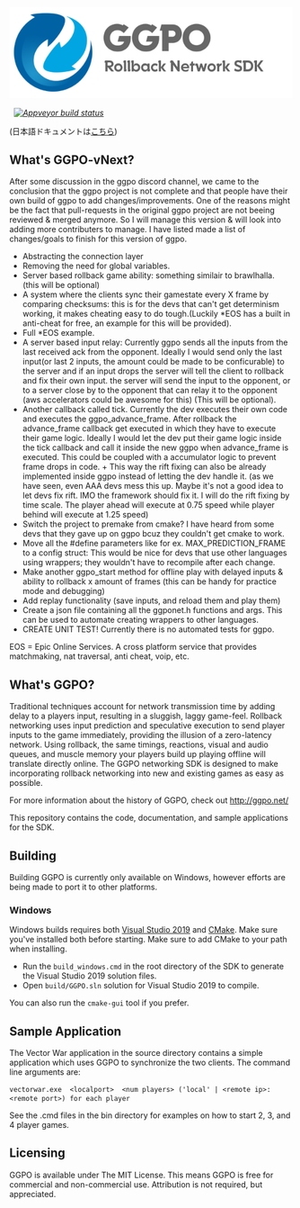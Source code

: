 ![](doc/images/ggpo_header.png)

&nbsp; _[![Appveyor build status](https://img.shields.io/appveyor/ci/pond3r/ggpo/master.svg?logo=appveyor)](https://ci.appveyor.com/project/pond3r/ggpo/branch/master)_

(日本語ドキュメントは[こちら](README.ja.md))

## What's GGPO-vNext?
After some discussion in the ggpo discord channel, we came to the conclusion that the ggpo project is not complete and that people have their own build of ggpo to add changes/improvements. One of the reasons might be the fact that pull-requests in the original ggpo project are not beeing reviewed & merged anymore. So I will manage this version & will look into adding more contributers to manage. I have listed made a list of changes/goals to finish for this version of ggpo.
* Abstracting the connection layer
* Removing the need for global variables.
* Server based rollback game ability: something similair to brawlhalla. (this will be optional)
* A system where the clients sync their gamestate every X frame by comparing checksums: this is for the devs that can't get determinism working, it makes cheating easy to do tough.(Luckily *EOS has a built in anti-cheat for free, an example for this will be provided).
* Full *EOS example.
* A server based input relay: Currently ggpo sends all the inputs from the last received ack from the opponent. Ideally I would send only the last input(or last 2 inputs, the amount could be made to be conficurable) to the server and if an input drops the server will tell the client to rollback and fix their own input. the server will send the input to the opponent, or to a server close by to the opponent that can relay it to the opponent (aws accelerators could be awesome for this) (This will be optional).
* Another callback called tick. Currently the dev executes their own code and executes the ggpo_advance_frame. After rollback the advance_frame callback get executed in which they have to execute their game logic. Ideally I would let the dev put their game logic inside the tick callback and call it inside the new ggpo when advance_frame is executed. This could be coupled with a accumulator logic to prevent frame drops in code. + This way the rift fixing can also be already implemented inside ggpo instead of letting the dev handle it. (as we have seen, even AAA devs mess this up. Maybe it's not a good idea to let devs fix rift. IMO the framework should fix it. I will do the rift fixing by time scale. The player ahead will execute at 0.75 speed while player behind will execute at 1.25 speed)
* Switch the project to premake from cmake? I have heard from some devs that they gave up on ggpo bcuz they couldn't get cmake to work.
* Move all the #define parameters like for ex. MAX_PREDICTION_FRAME to a config struct: This would be nice for devs that use other languages using wrappers; they wouldn't have to recompile after each change.
* Make another ggpo_start method for offline play with delayed inputs & ability to rollback x amount of frames (this can be handy for practice mode and debugging)
* Add replay functionality (save inputs, and reload them and play them)
* Create a json file containing all the ggponet.h functions and args. This can be used to automate creating wrappers to other languages.
* CREATE UNIT TEST! Currently there is no automated tests for ggpo.


EOS = Epic Online Services. A cross platform service that provides matchmaking, nat traversal, anti cheat, voip, etc.
## What's GGPO?

Traditional techniques account for network transmission time by adding delay to a players input, resulting in a sluggish, laggy game-feel.  Rollback networking uses input prediction and speculative execution to send player inputs to the game immediately, providing the illusion of a zero-latency network.  Using rollback, the same timings, reactions, visual and audio queues, and muscle memory your players build up playing offline will translate directly online.  The GGPO networking SDK is designed to make incorporating rollback networking into new and existing games as easy as possible.  

For more information about the history of GGPO, check out http://ggpo.net/

This repository contains the code, documentation, and sample applications for the SDK.

## Building

Building GGPO is currently only available on Windows, however efforts are being made to port it to other platforms.

### Windows

Windows builds requires both [Visual Studio 2019](https://visualstudio.microsoft.com/downloads/) and [CMake](https://cmake.org/download/).  Make sure you've installed both before starting.  Make sure to add CMake to your path when installing.

- Run the `build_windows.cmd` in the root directory of the SDK to generate the Visual Studio 2019 solution files.   
- Open `build/GGPO.sln` solution for Visual Studio 2019 to compile.

You can also run the `cmake-gui` tool if you prefer. 

## Sample Application

The Vector War application in the source directory contains a simple application which uses GGPO to synchronize the two clients.  The command line arguments are:

```
vectorwar.exe  <localport>  <num players> ('local' | <remote ip>:<remote port>) for each player
```

See the .cmd files in the bin directory for examples on how to start 2, 3, and 4 player games.

## Licensing

GGPO is available under The MIT License. This means GGPO is free for commercial and non-commercial use. Attribution is not required, but appreciated. 
